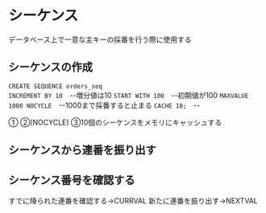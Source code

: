 # シーケンス
データベース上で一意な主キーの採番を行う際に使用する
## シーケンスの作成
`CREATE SEQUENCE orders_seq`  
`INCREMENT BY 10`　--増分値は10
`START WITH 100`　--初期値が100
`MAXVALUE 1000 NOCYCLE`　--1000まで採番すると止まる
`CACHE 10;`　--

①
②(NOCYCLE)
③10個のシーケンスをメモリにキャッシュする
## シーケンスから連番を振り出す
## シーケンス番号を確認する


すでに降られた連番を確認する→CURRVAL
新たに連番を振り出す→NEXTVAL



